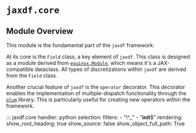 # `jaxdf.core`

## Module Overview

This module is the fundamental part of the `jaxdf` framework.

At its core is the `Field` class, a key element of `jaxdf`. This class is designed as a module derived from [`equinox.Module`](https://github.com/patrick-kidger/equinox), which means it's a JAX-compatible dataclass. All types of discretizations within `jaxdf` are derived from the `Field` class.

Another crucial feature of `jaxdf` is the `operator` decorator. This decorator enables the implementation of multiple-dispatch functionality through the [`plum`](https://github.com/wesselb/plum) library. This is particularly useful for creating new operators within the framework.

::: jaxdf.core
    handler: python
    selection:
        filters:
            - "!^_"
            - "__init__$"
    rendering:
        show_root_heading: true
        show_source: false
        show_object_full_path: True

